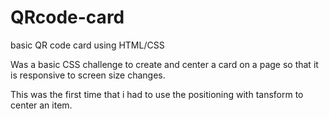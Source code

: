 # QRcode-card
basic QR code card using HTML/CSS

Was a basic CSS challenge to create and center a card on a page so that it is responsive to screen size changes. 

This was the first time that i had to use the positioning with tansform to center an item. 
